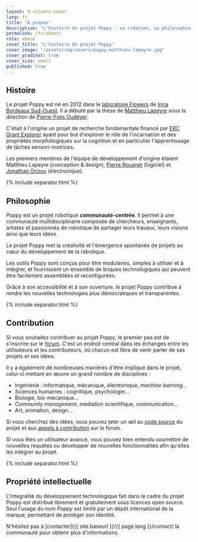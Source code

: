 ```yaml
---
layout: 9-columns-cover
lang: fr
title: "À propos"
description: "L'histoire du projet Poppy : sa création, sa philosophie, et comment rejoindre la communauté"
permalink: /fr/about/
role: about
cover_title: "L'histoire du projet Poppy"
cover_image: "/assets/img/covers/poppy-matthieu-lapeyre.jpg"
cover_gradient: true
cover_size: small
published: true
---
```


## Histoire

Le projet Poppy est né en 2012 dans le [laboratoire Flowers](https://flowers.inria.fr/) de [Inria Bordeaux Sud-Ouest](https://www.inria.fr/centre/bordeaux). Il a débuté par la thèse de [Matthieu Lapeyre](https://github.com/matthieu-lapeyre) sous la direction de [Pierre-Yves Oudeyer](http://www.pyoudeyer.com/).

C'était à l'origine un projet de recherche fondamentale financé par [ERC Grant Explorer](http://erc.europa.eu/) ayant pour but d'explorer le rôle de l'incarnation et des propriétés morphologiques sur la cognition et en particulier l'apprentissage de tâches sensori-motrices.

Les premiers membres de l'équipe de développement d'origine étaient Matthieu Lapeyre (conception &amp; design), [Pierre Rouanet](https://github.com/pierre-rouanet) (logiciel) et [Jonathan Grizou](http://jgrizou.com/) (électronique).

{% include separator.html %}

## Philosophie

Poppy est un projet robotique **communauté-centrée**. Il permet à une communauté multidisciplinaire composée de chercheurs, enseignants, artistes et passionnés de robotique de partager leurs travaux, leurs visions ainsi que leurs idées.

Le projet Poppy met la créativité et l'émergence spontanée de projets au cœur du développement de la robotique.

Les outils Poppy sont conçus pour être modulaires, simples à utiliser et à intégrer, et fournissent un ensemble de briques technologiques qui peuvent être facilement assemblées et reconfigurées.

Grâce à son accessibilité et à son ouverture, le projet Poppy contribue à rendre les nouvelles technologies plus démocratiques et transparentes.

{% include separator.html %}

## Contribution

Si vous souhaitez contribuer au projet Poppy, le premier pas est de s'inscrire sur le [forum](https://forum.poppy-project.org). C'est un endroit central dans les échanges entre les utilisateurs et les contributeurs, où chacun est libre de venir parler de ses projets et ses idées.

Il y a également de nombreuses manières d'être impliqué dans le projet, celui-ci mettant en œuvre un grand nombre de disciplines :

- Ingénierie : informatique, mécanique, électronique, _machine learning_...
- Sciences humaines : cognitique, psychologie...
- Biologie, bio-mécanique...
- _Community management_, mediation scientifique, communication...
- Art, animation, design...

Si vous cherchez des idées, vous pouvez jeter un œil au [code source](https://github.com/poppy-project/) du projet et aux [appels à contribution](https://forum.poppy-project.org/tags/call-for-contributions) sur le forum.

Si vous êtes un utilisateur avancé, vous pouvez bien entendu soumettre de nouvelles requêtes ou développer de nouvelles fonctionnalités afin qu'elles les intégrer au projet.

{% include separator.html %}

## Propriété intellectuelle

L'intégralité du développement technologique fait dans le cadre du projet Poppy est distribué librement et gratuitement sous licences open source. Seul l'usage du nom *Poppy* est limité par un dépôt international de la marque, permettant de protéger son identité.

N'hésitez pas à [contacter]({{ site.baseurl }}/{{ page.lang }}/contact) la communauté pour obtenir plus d'informations.
